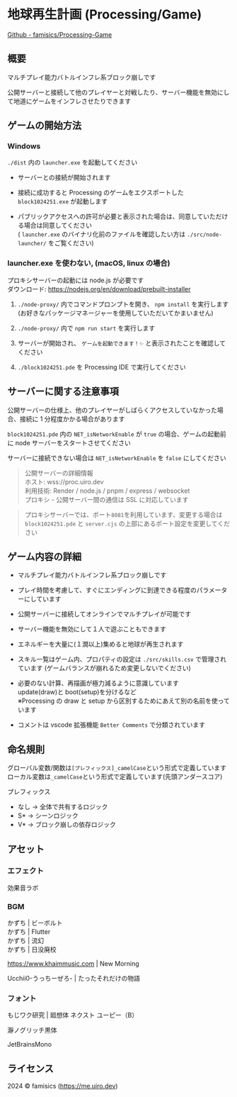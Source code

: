 # 地球再生計画 (Processing/Game)

[Github - famisics/Processing-Game](https://github.com/famisics/Processing-Game)

## 概要

マルチプレイ能力バトルインフレ系ブロック崩しです

公開サーバーと接続して他のプレイヤーと対戦したり、サーバー機能を無効にして地道にゲームをインフレさせたりできます

## ゲームの開始方法

### Windows

`./dist` 内の `launcher.exe` を起動してください

- サーバーとの接続が開始されます

- 接続に成功すると Processing のゲームをエクスポートした `block1024251.exe` が起動します

- パブリックアクセスへの許可が必要と表示された場合は、同意していただける場合は同意してください  
  ( `launcher.exe` のバイナリ化前のファイルを確認したい方は `./src/node-launcher/` をご覧ください)

### launcher.exe を使わない, (macOS, linux の場合)

プロキシサーバーの起動には node.js が必要です  
ダウンロード: https://nodejs.org/en/download/prebuilt-installer

1. `./node-proxy/` 内でコマンドプロンプトを開き、 `npm install` を実行します  
   (お好きなパッケージマネージャーを使用していただいてかまいません)

2. `./node-proxy/` 内で `npm run start` を実行します

3. サーバーが開始され、 `ゲームを起動できます！✨️` と表示されたことを確認してください

4. `./block1024251.pde` を Processing IDE で実行してください

## サーバーに関する注意事項

公開サーバーの仕様上、他のプレイヤーがしばらくアクセスしていなかった場合、接続に 1 分程度かかる場合があります

`block1024251.pde` 内の `NET_isNetworkEnable` が `true` の場合、ゲームの起動前に node サーバーをスタートさせてください

サーバーに接続できない場合は `NET_isNetworkEnable` を `false` にしてください

> 公開サーバーの詳細情報  
> ホスト: wss://proc.uiro.dev  
> 利用技術: Render / node.js / pnpm / express / websocket  
> プロキシ - 公開サーバー間の通信は SSL に対応しています

> プロキシサーバーでは、ポート`8081`を利用しています、変更する場合は `block1024251.pde` と `server.cjs` の上部にあるポート設定を変更してください

## ゲーム内容の詳細

- マルチプレイ能力バトルインフレ系ブロック崩しです

- プレイ時間を考慮して、すぐにエンディングに到達できる程度のパラメーターにしています

- 公開サーバーに接続してオンラインでマルチプレイが可能です

- サーバー機能を無効にして１人で遊ぶこともできます

- エネルギーを大量に(１潤以上)集めると地球が再生されます

- スキル一覧はゲーム内、プロパティの設定は `./src/skills.csv` で管理されています (ゲームバランスが崩れるため変更しないでください)

- 必要のない計算、再描画が極力減るように意識しています  
  update(draw)と boot(setup)を分けるなど  
  ※Processing の draw と setup から区別するためにあえて別の名前を使っています

- コメントは vscode 拡張機能 `Better Comments` で分類されています

## 命名規則

グローバル変数/関数は`[プレフィックス]_camelCase`という形式で定義しています  
ローカル変数は`_camelCase`という形式で定義しています(先頭アンダースコア)

プレフィックス

- なし → 全体で共有するロジック
- S\* → シーンロジック
- V\* → ブロック崩しの依存ロジック

## アセット

### エフェクト

効果音ラボ

### BGM

かずち | ビーボルト  
かずち | Flutter  
かずち | 流幻  
かずち | 日没廃校

https://www.khaimmusic.com | New Morning

Ucchii0-うっちーぜろ- | たったそれだけの物語

### フォント

もじワク研究 | 廻想体 ネクスト ユーピー（B）

瀞ノグリッチ黒体

JetBrainsMono

## ライセンス

2024 © famisics (https://me.uiro.dev)
